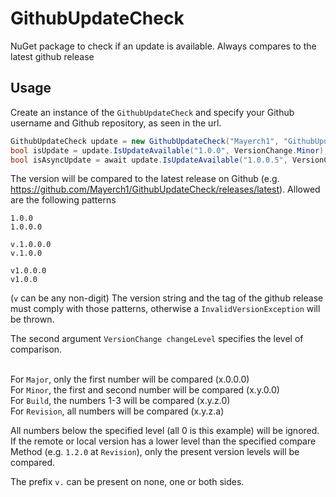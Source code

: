 # GithubUpdateCheck
NuGet package to check if an update is available. Always compares to the latest github release

## Usage
Create an instance of the `GithubUpdateCheck` and specify your Github username and Github repository, as seen in the url.
```cs
GithubUpdateCheck update = new GithubUpdateCheck("Mayerch1", "GithubUpdateCheck");
bool isUpdate = update.IsUpdateAvailable("1.0.0", VersionChange.Minor);
bool isAsyncUpdate = await update.IsUpdateAvailable("1.0.0.5", VersionChange.Revision);
```

The version will be compared to the latest release on Github (e.g. https://github.com/Mayerch1/GithubUpdateCheck/releases/latest). 
Allowed are the following patterns
```
1.0.0
1.0.0.0

v.1.0.0.0
v.1.0.0

v1.0.0.0
v1.0.0
```
(`v` can be any non-digit)
The version string and the tag of the github release must comply with those patterns, otherwise a `InvalidVersionException` will be thrown.

The second argument `VersionChange changeLevel` specifies the level of comparison.


</br>For `Major`, only the first number will be compared (x.0.0.0)
</br>For `Minor`, the first and second number will be compared (x.y.0.0)
</br>For `Build`, the numbers 1-3 will be compared (x.y.z.0)
</br>For `Revision`, all numbers will be compared (x.y.z.a)



All numbers below the specified level (all 0 is this example) will be ignored.
If the remote or local version has a lower level than the specified compare Method (e.g. `1.2.0` at `Revision`), only 
the present version levels will be compared.

The prefix `v.` can be present on none, one or both sides.

